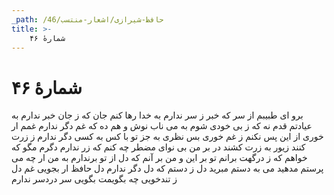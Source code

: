 ```yaml
---
_path: /حافظ-شیرازی/اشعار-منتسب/46
title: >-
    شمارهٔ ۴۶
---
```

# شمارهٔ ۴۶

برو ای طبیبم از سر که خبر ز سر ندارم
به خدا رها کنم جان که ز جان خبر ندارم
به عیادتم قدم نه که ز بی خودی شوم به
می ناب نوش و هم ده که غم دگر ندارم
غمم ار خوری از این پس نکنم ز غم خوری بس
نظری به جز تو با کس به کسی دگر ندارم
ز زرت کنند زیور به زرت کشند در بر
من بی نوای مضطر چه کنم که زر ندارم
دگرم مگو که خواهم که ز درگهت برانم
تو بر این و من بر آنم که دل از تو برندارم
به من ار چه می پرستم مدهید می به دستم
مبرید دل ز دستم که دل دگر ندارم
دل حافظ ار بجویی غم دل ز تندخویی
چه بگویمت بگویی سر دردسر ندارم
